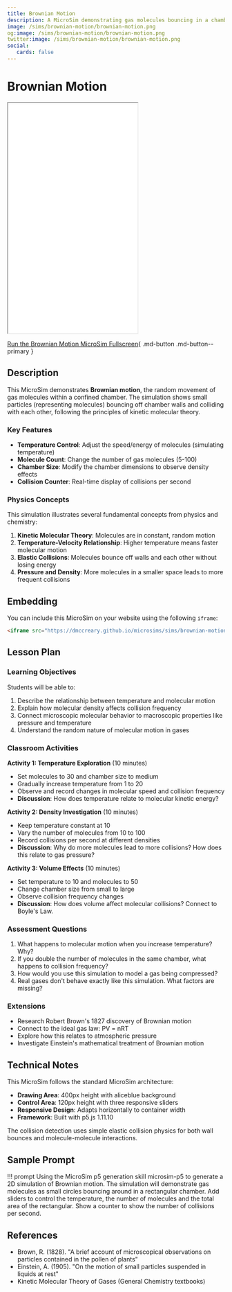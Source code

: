```yaml
---
title: Brownian Motion
description: A MicroSim demonstrating gas molecules bouncing in a chamber with controls for temperature, molecule count, and chamber size.
image: /sims/brownian-motion/brownian-motion.png
og:image: /sims/brownian-motion/brownian-motion.png
twitter:image: /sims/brownian-motion/brownian-motion.png
social:
   cards: false
---
```


# Brownian Motion

<iframe src="main.html" height="532px" scrolling="no"></iframe>

[Run the Brownian Motion MicroSim Fullscreen](./main.html){ .md-button .md-button--primary }

## Description

This MicroSim demonstrates **Brownian motion**, the random movement of gas molecules within a confined chamber. The simulation shows small particles (representing molecules) bouncing off chamber walls and colliding with each other, following the principles of kinetic molecular theory.

### Key Features

- **Temperature Control**: Adjust the speed/energy of molecules (simulating temperature)
- **Molecule Count**: Change the number of gas molecules (5-100)
- **Chamber Size**: Modify the chamber dimensions to observe density effects
- **Collision Counter**: Real-time display of collisions per second

### Physics Concepts

This simulation illustrates several fundamental concepts from physics and chemistry:

1. **Kinetic Molecular Theory**: Molecules are in constant, random motion
2. **Temperature-Velocity Relationship**: Higher temperature means faster molecular motion
3. **Elastic Collisions**: Molecules bounce off walls and each other without losing energy
4. **Pressure and Density**: More molecules in a smaller space leads to more frequent collisions

## Embedding

You can include this MicroSim on your website using the following `iframe`:

```html
<iframe src="https://dmccreary.github.io/microsims/sims/brownian-motion/main.html" height="532px" scrolling="no"></iframe>
```

## Lesson Plan

### Learning Objectives

Students will be able to:

1. Describe the relationship between temperature and molecular motion
2. Explain how molecular density affects collision frequency
3. Connect microscopic molecular behavior to macroscopic properties like pressure and temperature
4. Understand the random nature of molecular motion in gases

### Classroom Activities

**Activity 1: Temperature Exploration** (10 minutes)
- Set molecules to 30 and chamber size to medium
- Gradually increase temperature from 1 to 20
- Observe and record changes in molecular speed and collision frequency
- **Discussion**: How does temperature relate to molecular kinetic energy?

**Activity 2: Density Investigation** (10 minutes)
- Keep temperature constant at 10
- Vary the number of molecules from 10 to 100
- Record collisions per second at different densities
- **Discussion**: Why do more molecules lead to more collisions? How does this relate to gas pressure?

**Activity 3: Volume Effects** (10 minutes)
- Set temperature to 10 and molecules to 50
- Change chamber size from small to large
- Observe collision frequency changes
- **Discussion**: How does volume affect molecular collisions? Connect to Boyle's Law.

### Assessment Questions

1. What happens to molecular motion when you increase temperature? Why?
2. If you double the number of molecules in the same chamber, what happens to collision frequency?
3. How would you use this simulation to model a gas being compressed?
4. Real gases don't behave exactly like this simulation. What factors are missing?

### Extensions

- Research Robert Brown's 1827 discovery of Brownian motion
- Connect to the ideal gas law: PV = nRT
- Explore how this relates to atmospheric pressure
- Investigate Einstein's mathematical treatment of Brownian motion

## Technical Notes

This MicroSim follows the standard MicroSim architecture:

- **Drawing Area**: 400px height with aliceblue background
- **Control Area**: 120px height with three responsive sliders
- **Responsive Design**: Adapts horizontally to container width
- **Framework**: Built with p5.js 1.11.10

The collision detection uses simple elastic collision physics for both wall bounces and molecule-molecule interactions.

## Sample Prompt

!!! prompt
    Using the MicroSim p5 generation skill microsim-p5 to generate a 2D simulation of Brownian motion.
    The simulation will demonstrate gas molecules as small circles bouncing around in a rectangular chamber.
    Add sliders to control the temperature, the number of molecules and the total area of the rectangular.
    Show a counter to show the number of collisions per second.

## References

- Brown, R. (1828). "A brief account of microscopical observations on particles contained in the pollen of plants"
- Einstein, A. (1905). "On the motion of small particles suspended in liquids at rest"
- Kinetic Molecular Theory of Gases (General Chemistry textbooks)
